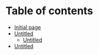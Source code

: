 # Table of contents

* [Initial page](README.md)
* [Untitled](untitled/README.md)
  * [Untitled](untitled/untitled-2.md)
* [Untitled](untitled-1.md)

